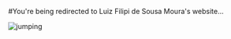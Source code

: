 #You're being redirected to Luiz Filipi de Sousa Moura's website...

![jumping](24.jpg)

<meta http-equiv = "refresh" content = "3; url = https://sites.google.com/view/luizfilipidesousamoura" />
